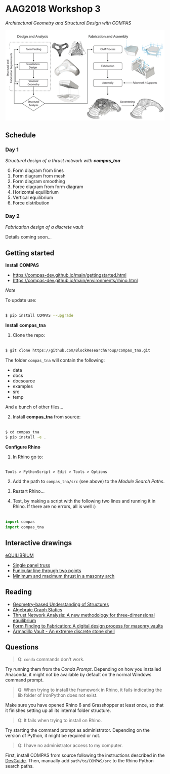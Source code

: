 # AAG2018 Workshop 3

*Architectural Geometry and Structural Design with COMPAS*

![Armadillo workflow](images/aag2018_ws3_BRG.jpg)


## Schedule


### Day 1

*Structural design of a thrust network with **compas_tna***

0. Form diagram from lines
1. Form diagram from mesh
2. Form diagram smoothing
3. Force diagram from form diagram
4. Horizontal equilibrium
5. Vertical equilibrium
6. Force distribution


### Day 2

*Fabrication design of a discrete vault*

Details coming soon...


## Getting started


**Install COMPAS**

* https://compas-dev.github.io/main/gettingstarted.html
* https://compas-dev.github.io/main/environments/rhino.html

*Note*

To update use:

```bash

$ pip install COMPAS --upgrade

```

**Install compas_tna**

1. Clone the repo:

```bash

$ git clone https://github.com/BlockResearchGroup/compas_tna.git

```

The folder `compas_tna` will contain the following:

* data
* docs
* docsource
* examples
* src
* temp

And a bunch of other files...

2. Install **compas_tna** from source:

```bash

$ cd compas_tna
$ pip install -e .

```

**Configure Rhino**

1. In Rhino go to:

```

Tools > PythonScript > Edit > Tools > Options

```

2. Add the path to `compas_tna/src` (see above) to the *Module Search Paths*.

3. Restart Rhino...

4. Test, by making a script with the following two lines and running it in Rhino. If there are no errors, all is well :)

```python

import compas
import compas_tna

```


## Interactive drawings

[eQUILIBRIUM](http://block.arch.ethz.ch/eq)

* [Single panel truss](http://block.arch.ethz.ch/eq/drawing/view/36)
* [Funicular line through two points](http://block.arch.ethz.ch/eq/drawing/view/5)
* [Minimum and maximum thrust in a masonry arch](http://block.arch.ethz.ch/eq/drawing/view/16)


## Reading

* [Geometry-based Understanding of Structures](http://block.arch.ethz.ch/brg/publications/399)
* [Algebraic Graph Statics](http://block.arch.ethz.ch/brg/publications/413)
* [Thrust Network Analysis: A new methodology for three-dimensional equilibrium](http://block.arch.ethz.ch/brg/publications/355)
* [Form Finding to Fabrication: A digital design process for masonry vaults](http://block.arch.ethz.ch/brg/publications/368)
* [Armadillo Vault - An extreme discrete stone shell](http://block.arch.ethz.ch/brg/publications/646)


## Questions

> Q: `conda` commands don't work.

Try running them from the *Conda Prompt*.
Depending on how you installed Anaconda, it might not be available by default on the normal Windows command prompt.

> Q: When trying to install the framework in Rhino, it fails indicating the lib folder of IronPython does not exist.

Make sure you have opened Rhino 6 and Grasshopper at least once, so that it finishes setting up all its internal folder structure.

> Q: It fails when trying to install on Rhino.

Try starting the command prompt as administrator.
Depending on the version of Python, it might be required or not.

> Q: I have no administrator access to my computer.

First, install COMPAS from source following the instructions described in the [DevGuide](https://compas-dev.github.io/main/devguide.html).
Then, manually add `path/to/COMPAS/src` to the Rhino Python search paths.
